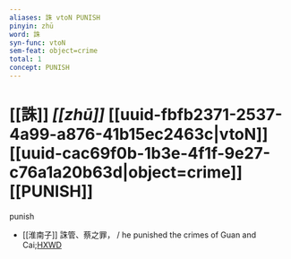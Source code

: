 ```yaml
---
aliases: 誅 vtoN PUNISH
pinyin: zhū
word: 誅
syn-func: vtoN
sem-feat: object=crime
total: 1
concept: PUNISH 
---
```

# [[誅]] *[[zhū]]*  [[uuid-fbfb2371-2537-4a99-a876-41b15ec2463c|vtoN]] [[uuid-cac69f0b-1b3e-4f1f-9e27-c76a1a20b63d|object=crime]] [[PUNISH]]
punish
 - [[淮南子]] 誅管、蔡之罪， / he punished the crimes of Guan and Cai;[HXWD](https://hxwd.org/textview.html?location=KR3j0010_tls_013-6a.19)